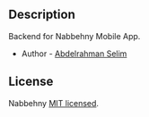 ## Description

Backend for Nabbehny Mobile App.

- Author - [Abdelrahman Selim](https://www.linkedin.com/in/abdul-seliem/)

## License

Nabbehny [MIT licensed](LICENSE).
